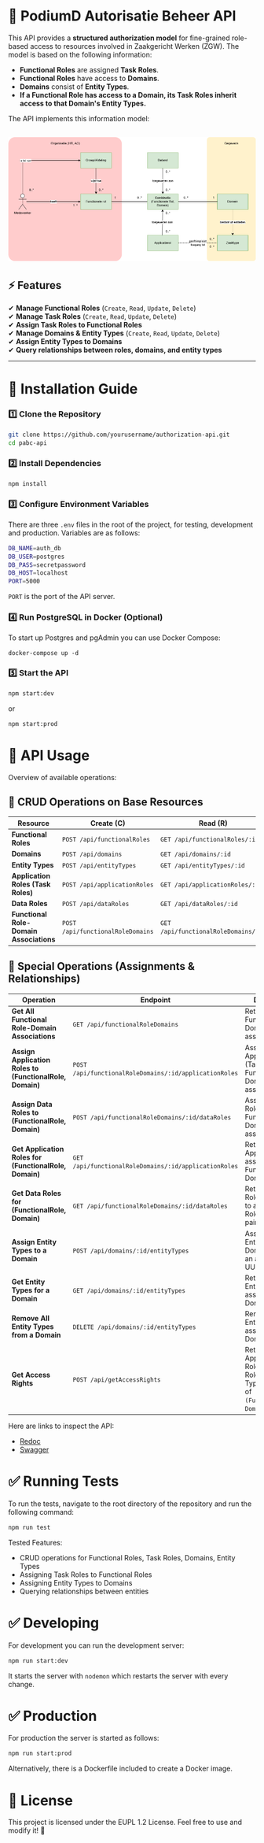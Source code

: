 # 📌 **PodiumD Autorisatie Beheer API**  

This API provides a **structured authorization model** for fine-grained role-based access to resources involved in Zaakgericht Werken (ZGW). The model is based on the following information:
- **Functional Roles** are assigned **Task Roles**.  
- **Functional Roles** have access to **Domains**.  
- **Domains** consist of **Entity Types**.  
- **If a Functional Role has access to a Domain, its Task Roles inherit access to that Domain's Entity Types.**  

The API implements this information model:

![Informatiomodel](./images/PABC-informatiemodel.drawio.png)
---

## ⚡ **Features**
✔ **Manage Functional Roles** (`Create`, `Read`, `Update`, `Delete`)  
✔ **Manage Task Roles** (`Create`, `Read`, `Update`, `Delete`)  
✔ **Assign Task Roles to Functional Roles**  
✔ **Manage Domains & Entity Types** (`Create`, `Read`, `Update`, `Delete`)  
✔ **Assign Entity Types to Domains**  
✔ **Query relationships between roles, domains, and entity types**  

---

# 🚀 **Installation Guide**
### **1️⃣ Clone the Repository**
```bash
git clone https://github.com/yourusername/authorization-api.git
cd pabc-api
```
### **2️⃣ Install Dependencies**
```bash
npm install
```

### **3️⃣ Configure Environment Variables**
There are three `.env` files in the root of the project, for testing, development and production. Variables are as follows:

```bash
DB_NAME=auth_db
DB_USER=postgres
DB_PASS=secretpassword
DB_HOST=localhost
PORT=5000
```

`PORT` is the port of the API server.

### **4️⃣ Run PostgreSQL in Docker (Optional)**
To start up Postgres and pgAdmin you can use Docker Compose:
```
docker-compose up -d
```

### **5️⃣ Start the API**
```bash
npm start:dev
```
or
```bash
npm start:prod
```

# 🔌 **API Usage**

Overview of available operations:

## 📌 CRUD Operations on Base Resources

| **Resource**                      | **Create (C)**                          | **Read (R)**                              | **Update (U)**                          | **Delete (D)**                          |
|------------------------------------|-----------------------------------------|-------------------------------------------|-----------------------------------------|-----------------------------------------|
| **Functional Roles**               | `POST /api/functionalRoles`             | `GET /api/functionalRoles/:id`            | `PUT /api/functionalRoles/:id`          | `DELETE /api/functionalRoles/:id`       |
| **Domains**                        | `POST /api/domains`                     | `GET /api/domains/:id`                    | `PUT /api/domains/:id`                  | `DELETE /api/domains/:id`               |
| **Entity Types**                   | `POST /api/entityTypes`                 | `GET /api/entityTypes/:id`                | `PUT /api/entityTypes/:id`              | `DELETE /api/entityTypes/:id`           |
| **Application Roles (Task Roles)**  | `POST /api/applicationRoles`            | `GET /api/applicationRoles/:id`           | `PUT /api/applicationRoles/:id`         | `DELETE /api/applicationRoles/:id`      |
| **Data Roles**                      | `POST /api/dataRoles`                   | `GET /api/dataRoles/:id`                  | `PUT /api/dataRoles/:id`                | `DELETE /api/dataRoles/:id`             |
| **Functional Role-Domain Associations** | `POST /api/functionalRoleDomains`       | `GET /api/functionalRoleDomains/:id`      | X    | `DELETE /api/functionalRoleDomains/:id` |

## 📌 Special Operations (Assignments & Relationships)

| **Operation**                                         | **Endpoint**                                   | **Description** |
|------------------------------------------------------|-----------------------------------------------|----------------|
| **Get All Functional Role-Domain Associations**      | `GET /api/functionalRoleDomains`              | Retrieves all Functional Role-Domain associations. |
| **Assign Application Roles to (FunctionalRole, Domain)** | `POST /api/functionalRoleDomains/:id/applicationRoles` | Assigns Application Roles (Task Roles) to a Functional Role-Domain association. |
| **Assign Data Roles to (FunctionalRole, Domain)**    | `POST /api/functionalRoleDomains/:id/dataRoles` | Assigns Data Roles to a Functional Role-Domain association. |
| **Get Application Roles for (FunctionalRole, Domain)** | `GET /api/functionalRoleDomains/:id/applicationRoles` | Retrieves all Application Roles assigned to a Functional Role-Domain pair. |
| **Get Data Roles for (FunctionalRole, Domain)**      | `GET /api/functionalRoleDomains/:id/dataRoles` | Retrieves all Data Roles assigned to a Functional Role-Domain pair. |
| **Assign Entity Types to a Domain**                  | `POST /api/domains/:id/entityTypes`           | Assigns multiple Entity Types to a Domain (accepts an array of UUIDs). |
| **Get Entity Types for a Domain**                    | `GET /api/domains/:id/entityTypes`            | Retrieves all Entity Types assigned to a Domain. |
| **Remove All Entity Types from a Domain**            | `DELETE /api/domains/:id/entityTypes`         | Removes all Entity Types assigned to a Domain. |
| **Get Access Rights**                                | `POST /api/getAccessRights`            | Returns Application Roles, Data Roles, and Entity Types for a set of `(FunctionalRole, Domain)` pairs. |

Here are links to inspect the API:
- [Redoc](https://redocly.github.io/redoc/?url=https://raw.githubusercontent.com/Hugo-ter-Doest/PABC-API/main/src/docs/openapi.yaml)
- [Swagger](https://petstore.swagger.io/?url=https://raw.githubusercontent.com/Hugo-ter-Doest/PABC-API/main/src/docs/openapi.yaml)

# ✅ Running Tests
To run the tests, navigate to the root directory of the repository and run the following command:

```bash
npm run test
```
Tested Features: 
- CRUD operations for Functional Roles, Task Roles, Domains, Entity Types
- Assigning Task Roles to Functional Roles
- Assigning Entity Types to Domains
- Querying relationships between entities

# ✅ Developing
For development you can run the development server:

```bash
npm run start:dev
```

It starts the server with `nodemon` which restarts the server with every change.

# ✅ Production
For production the server is started as follows:

```bash
npm run start:prod
```

Alternatively, there is a Dockerfile included to create a Docker image.

# 📜 License
This project is licensed under the EUPL 1.2 License. Feel free to use and modify it! 🚀
